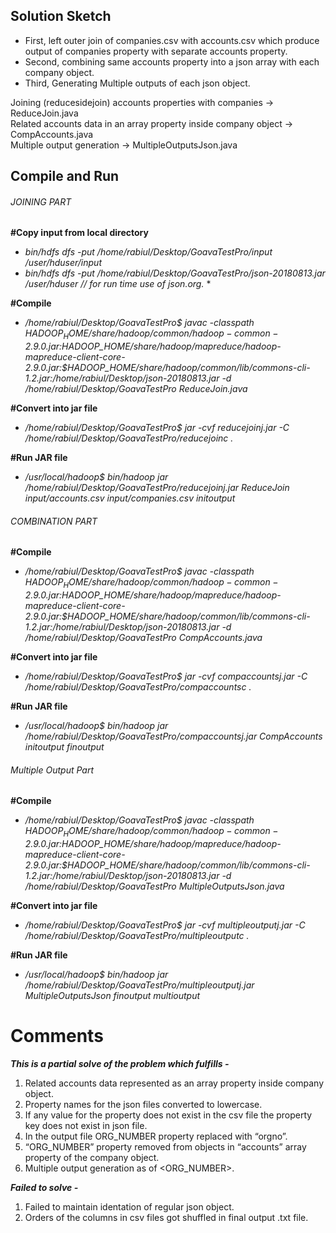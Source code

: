 Solution Sketch
-------------------
- First, left outer join of companies.csv with accounts.csv which produce output of companies property with separate accounts property.
- Second, combining same accounts property into a json array with each company object.
- Third, Generating Multiple outputs of each json object.

Joining (reducesidejoin) accounts properties with companies -> ReduceJoin.java  
Related accounts data in an array property inside company object -> CompAccounts.java  
Multiple output generation -> MultipleOutputsJson.java  


Compile and Run
---------------------
###### JOINING PART
**#Copy input from local directory**  
- *bin/hdfs dfs -put /home/rabiul/Desktop/GoavaTestPro/input /user/hduser/input*
- *bin/hdfs dfs -put /home/rabiul/Desktop/GoavaTestPro/json-20180813.jar /user/hduser // for run time use of json.org.* *

**#Compile**  
- */home/rabiul/Desktop/GoavaTestPro$ javac -classpath $HADOOP_HOME/share/hadoop/common/hadoop-common-2.9.0.jar:$HADOOP_HOME/share/hadoop/mapreduce/hadoop-mapreduce-client-core-2.9.0.jar:$HADOOP_HOME/share/hadoop/common/lib/commons-cli-1.2.jar:/home/rabiul/Desktop/json-20180813.jar -d /home/rabiul/Desktop/GoavaTestPro ReduceJoin.java*

**#Convert into jar file**   
- */home/rabiul/Desktop/GoavaTestPro$ jar -cvf reducejoinj.jar -C /home/rabiul/Desktop/GoavaTestPro/reducejoinc .*

**#Run JAR file**  
- */usr/local/hadoop$ bin/hadoop jar /home/rabiul/Desktop/GoavaTestPro/reducejoinj.jar ReduceJoin input/accounts.csv input/companies.csv initoutput*

###### COMBINATION PART
**#Compile**  
- */home/rabiul/Desktop/GoavaTestPro$ javac -classpath $HADOOP_HOME/share/hadoop/common/hadoop-common-2.9.0.jar:$HADOOP_HOME/share/hadoop/mapreduce/hadoop-mapreduce-client-core-2.9.0.jar:$HADOOP_HOME/share/hadoop/common/lib/commons-cli-1.2.jar:/home/rabiul/Desktop/json-20180813.jar -d /home/rabiul/Desktop/GoavaTestPro CompAccounts.java*

**#Convert into jar file**   
- */home/rabiul/Desktop/GoavaTestPro$ jar -cvf compaccountsj.jar -C /home/rabiul/Desktop/GoavaTestPro/compaccountsc .*

**#Run JAR file**  
- */usr/local/hadoop$ bin/hadoop jar /home/rabiul/Desktop/GoavaTestPro/compaccountsj.jar CompAccounts initoutput finoutput*

###### Multiple Output Part
**#Compile**  
- */home/rabiul/Desktop/GoavaTestPro$ javac -classpath $HADOOP_HOME/share/hadoop/common/hadoop-common-2.9.0.jar:$HADOOP_HOME/share/hadoop/mapreduce/hadoop-mapreduce-client-core-2.9.0.jar:$HADOOP_HOME/share/hadoop/common/lib/commons-cli-1.2.jar:/home/rabiul/Desktop/json-20180813.jar -d /home/rabiul/Desktop/GoavaTestPro MultipleOutputsJson.java*

**#Convert into jar file**   
- */home/rabiul/Desktop/GoavaTestPro$ jar -cvf multipleoutputj.jar -C /home/rabiul/Desktop/GoavaTestPro/multipleoutputc .*

**#Run JAR file**  
- */usr/local/hadoop$ bin/hadoop jar /home/rabiul/Desktop/GoavaTestPro/multipleoutputj.jar MultipleOutputsJson finoutput multioutput*

# Comments
**_This is a partial solve of the problem which fulfills -_**
1. Related accounts data represented as an array property inside company object.
2. Property names for the json files converted to lowercase.
3. If any value for the property does not exist in the csv file the property key does not exist in json file.
4. In the output file ORG_NUMBER property replaced with “orgno”.
5. “ORG_NUMBER” property removed from objects in “accounts” array property of the company object.
6. Multiple output generation as of <ORG_NUMBER>.

**_Failed to solve -_**
1. Failed to maintain identation of regular json object. 
2. Orders of the columns in csv files got shuffled in final output .txt file.
